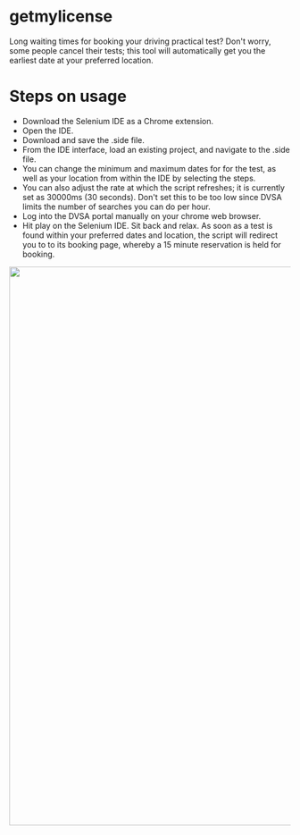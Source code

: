 # getmylicense
Long waiting times for booking your driving practical test? Don't worry, some people cancel their tests;  this tool will automatically get you the earliest date at your preferred location.


<h1>Steps on usage</h1>
<ul>
  <li>Download the Selenium IDE as a Chrome extension.</li>
  <li>Open the IDE.</li>
  <li>Download and save the .side file.</li>
  <li>From the IDE interface, load an existing project, and navigate to the .side file.</li>
  <li>You can change the minimum and maximum dates for for the test, as well as your location from within the IDE by selecting the steps.</li>
  <li>You can also adjust the rate at which the script refreshes; it is currently set as 30000ms (30 seconds). Don't set this to be too low since DVSA limits the number of searches you can do per hour.</li>
  <li>Log into the DVSA portal manually on your chrome web browser.</li>
  <li>Hit play on the Selenium IDE. Sit back and relax. As soon as a test is found within your preferred dates and location, the script will redirect you to to its booking page, whereby a 15 minute reservation is held for booking.</li>
</ul>


<img src="https://media3.giphy.com/media/SS44mZ4u4R6gDM5c6y/giphy.gif?cid=790b761182c689243e88acdeb525a2dc61c3ea49dd162850&rid=giphy.gif&ct=g" width=1000>
